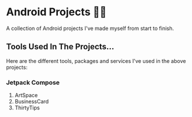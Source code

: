 # Android Projects 👨‍💻

A collection of Android projects I've made myself from start to finish.

## Tools Used In The Projects...

Here are the different tools, packages and services I've used in the above projects:

### Jetpack Compose

1. ArtSpace
2. BusinessCard
3. ThirtyTips
